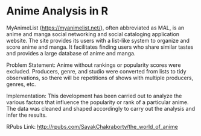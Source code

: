 # Anime Analysis in R

MyAnimeList (https://myanimelist.net/), often abbreviated as MAL, is an anime and manga social networking and social cataloging application website. The site provides its users with a list-like system to organize and score anime and manga. It facilitates finding users who share similar tastes and provides a large database of anime and manga.

Problem Statement:
Anime without rankings or popularity scores were excluded. Producers, genre, and studio were converted from lists to tidy observations, so there will be repetitions of shows with multiple producers, genres, etc.

Implementation:
This development has been carried out to analyze the various factors that influence the popularity or rank of a particular anime.
The data was cleaned and shaped accordingly to carry out the analysis and infer the results.

RPubs Link: http://rpubs.com/SayakChakraborty/the_world_of_anime

